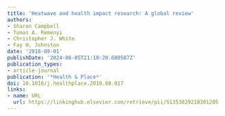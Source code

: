 ```yaml
---
title: 'Heatwave and health impact research: A global review'
authors:
- Sharon Campbell
- Tomas A. Remenyi
- Christopher J. White
- Fay H. Johnston
date: '2018-09-01'
publishDate: '2024-06-05T21:10:20.680587Z'
publication_types:
- article-journal
publication: '*Health & Place*'
doi: 10.1016/j.healthplace.2018.08.017
links:
- name: URL
  url: https://linkinghub.elsevier.com/retrieve/pii/S1353829218301205
---
```

